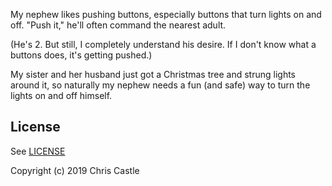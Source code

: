 My nephew likes pushing buttons, especially buttons that turn lights on and off. "Push it," he'll often command the nearest adult.

(He's 2. But still, I completely understand his desire. If I don't know what a buttons does, it's getting pushed.)

My sister and her husband just got a Christmas tree and strung lights around it, so naturally my nephew needs a fun (and safe) way to turn the lights on and off himself.



## License

See [LICENSE](LICENSE)

Copyright (c) 2019 Chris Castle

